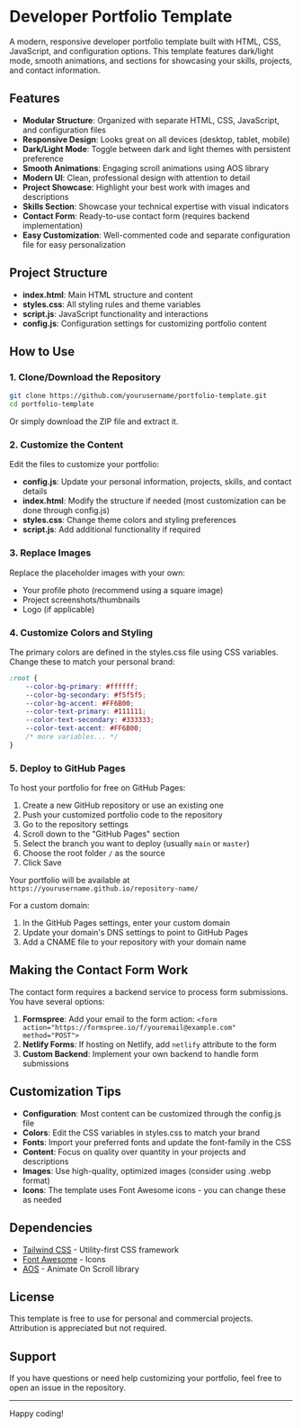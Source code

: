 # Developer Portfolio Template

A modern, responsive developer portfolio template built with HTML, CSS, JavaScript, and configuration options. This template features dark/light mode, smooth animations, and sections for showcasing your skills, projects, and contact information.

## Features

- **Modular Structure**: Organized with separate HTML, CSS, JavaScript, and configuration files
- **Responsive Design**: Looks great on all devices (desktop, tablet, mobile)
- **Dark/Light Mode**: Toggle between dark and light themes with persistent preference
- **Smooth Animations**: Engaging scroll animations using AOS library
- **Modern UI**: Clean, professional design with attention to detail
- **Project Showcase**: Highlight your best work with images and descriptions
- **Skills Section**: Showcase your technical expertise with visual indicators
- **Contact Form**: Ready-to-use contact form (requires backend implementation)
- **Easy Customization**: Well-commented code and separate configuration file for easy personalization

## Project Structure

- **index.html**: Main HTML structure and content
- **styles.css**: All styling rules and theme variables
- **script.js**: JavaScript functionality and interactions
- **config.js**: Configuration settings for customizing portfolio content

## How to Use

### 1. Clone/Download the Repository

```bash
git clone https://github.com/yourusername/portfolio-template.git
cd portfolio-template
```

Or simply download the ZIP file and extract it.

### 2. Customize the Content

Edit the files to customize your portfolio:

- **config.js**: Update your personal information, projects, skills, and contact details
- **index.html**: Modify the structure if needed (most customization can be done through config.js)
- **styles.css**: Change theme colors and styling preferences
- **script.js**: Add additional functionality if required

### 3. Replace Images

Replace the placeholder images with your own:
- Your profile photo (recommend using a square image)
- Project screenshots/thumbnails
- Logo (if applicable)

### 4. Customize Colors and Styling

The primary colors are defined in the styles.css file using CSS variables. 
Change these to match your personal brand:

```css
:root {
    --color-bg-primary: #ffffff;
    --color-bg-secondary: #f5f5f5;
    --color-bg-accent: #FF6B00;
    --color-text-primary: #111111;
    --color-text-secondary: #333333;
    --color-text-accent: #FF6B00;
    /* more variables... */
}
```

### 5. Deploy to GitHub Pages

To host your portfolio for free on GitHub Pages:

1. Create a new GitHub repository or use an existing one
2. Push your customized portfolio code to the repository
3. Go to the repository settings
4. Scroll down to the "GitHub Pages" section
5. Select the branch you want to deploy (usually `main` or `master`)
6. Choose the root folder `/` as the source
7. Click Save

Your portfolio will be available at `https://yourusername.github.io/repository-name/`

For a custom domain:
1. In the GitHub Pages settings, enter your custom domain
2. Update your domain's DNS settings to point to GitHub Pages
3. Add a CNAME file to your repository with your domain name

## Making the Contact Form Work

The contact form requires a backend service to process form submissions. You have several options:

1. **Formspree**: Add your email to the form action: `<form action="https://formspree.io/f/youremail@example.com" method="POST">`
2. **Netlify Forms**: If hosting on Netlify, add `netlify` attribute to the form
3. **Custom Backend**: Implement your own backend to handle form submissions

## Customization Tips

- **Configuration**: Most content can be customized through the config.js file
- **Colors**: Edit the CSS variables in styles.css to match your brand
- **Fonts**: Import your preferred fonts and update the font-family in the CSS
- **Content**: Focus on quality over quantity in your projects and descriptions
- **Images**: Use high-quality, optimized images (consider using .webp format)
- **Icons**: The template uses Font Awesome icons - you can change these as needed

## Dependencies

- [Tailwind CSS](https://tailwindcss.com) - Utility-first CSS framework
- [Font Awesome](https://fontawesome.com) - Icons
- [AOS](https://michalsnik.github.io/aos/) - Animate On Scroll library

## License

This template is free to use for personal and commercial projects. Attribution is appreciated but not required.

## Support

If you have questions or need help customizing your portfolio, feel free to open an issue in the repository.

---

Happy coding! 